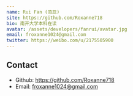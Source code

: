 ```yaml
---
name: Rui Fan (范蕊)
site: https://github.com/Roxanne718
bio: 南开大学本科在读
avatar: /assets/developers/fanrui/avatar.jpg
email: froxanne1024@gmail.com
twitter: https://weibo.com/u/2175505900
---
```


## Contact

- Github: <https://github.com/Roxanne718>
- Email: <froxanne1024@gmail.com>
